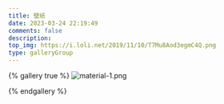 ```yaml
---
title: 壁纸
date: 2023-03-24 22:19:49
comments: false
description:
top_img: https://i.loli.net/2019/11/10/T7Mu8Aod3egmC4Q.png
type: galleryGroup
---
```

{% gallery true %}
![material-1.png](https://i.loli.net/2019/11/10/lP3rLNUBaGtSVzc.png)

{% endgallery %}
